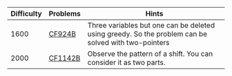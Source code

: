 | Difficulty | Problems | Hints |
| -------- | -------- | -------- |
| 1600 | [CF924B](https://codeforces.com/problemset/problem/924/B) | Three variables but one can be deleted using greedy. So the problem can be solved with two-pointers |
| 2000 | [CF1142B](https://codeforces.com/problemset/problem/1142/B) | Observe the pattern of a shift. You can consider it as two parts. |